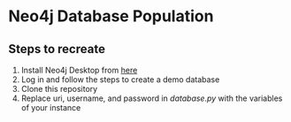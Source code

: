 # Neo4j Database Population
## Steps to recreate
1. Install Neo4j Desktop from [here](https://neo4j.com/download-center/#desktop)
2. Log in and follow the steps to create a demo database
3. Clone this repository
4. Replace uri, username, and password in *database.py* with the variables of your instance
